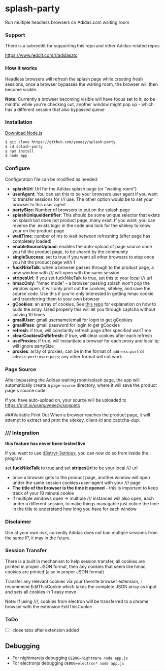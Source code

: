 # splash-party
Run multiple headless browsers on Adidas.com waiting room

### Support
There is a subreddit for supporting this repo and other Adidas-related repos

https://www.reddit.com/r/adidasatc

### How it works
Headless browsers will refresh the splash page while creating fresh sessions, once a browser bypasses the waiting room, the browser will then become visible.

**Note:** Currently a browser becoming visible will have focus set to it, so be mindful while you're checking out, another window might pop up - which has a different session that also bypassed queue

### Installation

[Download Node.js](https://nodejs.org/en/download/)

```sh
$ git clone https://github.com/yeeezy/splash-party
$ cd splash-party
$ npm install
$ node app 
```

### Configure
Configuration file can be modified as needed:

* **splashUrl**: Url for the Adidas splash page (or "waiting room")
* **userAgent**: You can set this to be your browsers user agent if you want to transfer sessions for /// use. The other option would be to set your browser to this user agent
* **partySize**: Number of browsers to put on the splash page
* **splashUniqueIdentifier**: This should be some unique selector that exists on splash but does not product page, many exist. If you want, you can reverse the .exists logic in the code and look for the sitekey to know your on the product page
* **waitTime**: number of ms to wait between refreshing (after page has completely loaded)
* **enableSourceUpload**: enables the auto-upload of page source once you hit the product page, to be shared by the community
* **singleSuccess**: set to true if you want all other browsers to stop once you hit the product page with 1
* **fuckNikeTalk**: when a browser passes through to the product page, a new window with /// will open with the same session
* **stripesUrl**: if you set fuckNikeTalk to true, set this to your local /// url
* **hmacOnly**: "hmac mode" - a browser passing splash won't pop the window open, it will only print out the cookies, sitekey, and save the source code. Use this if you're only interested in getting hmac cookie and transferring them to your own browser
* **gCookies**: an array of cookies, See [this repo](https://github.com/yeeezy/captcha-cookies) for explanation on how to build the array. Used properly this will let you through captcha without solving 10 times
* **gmailUser**: gmail username/email for login to get gCookies
* **gmailPass**: gmail password for login to get gCookies
* **refresh**: if true, will constantly refresh page after specified waitTime
* **clearCookiesOnRefresh**: if true, will clear cookies after each refresh
* **useProxies**: if true, will instantiate a browser for each proxy and local ip; will ignore partySize
* **proxies**: array of proxies; can be in the format of `address:port` or `adress:port:user:pass`; any other format will not work

### Page Source
After bypassing the Adidas waiting room/splash page, the app will automatically create a `page-source` directory, where it will save the product page's source code.

If you have auto-upload on, your source will be uploaded to https://glot.io/users/yeeezy/snippets

###Variable Print Out
When a browser reaches the product page, it will attempt to extract and print the sitekey, client-id and captcha-dup.

### /// Integration

**this feature has never been tested live**

If you want to use [d3stryr-3stripes](https://github.com/thenikedestroyer/d3stryr-3stripes), you can now do so from inside the program.

set **fuckNikeTalk** to true and set **stripesUrl** to be your local /// url

* once a browser gets to the product page, another window will open under the same session cookies+user-agent with your /// page
* **The title of the browser is the time it opened** - this is important to keep track of your 10 minute cookie
* if multiple windows open -> multiple /// instances will also open, each under a different session, to make things managable just notice the time in the title to understand how long you have for each window

### Disclaimer
Use at your own risk, currently Adidas does not ban multiple sessions from the same IP, it may in the future.

### Session Transfer
There is a built in mechanism to help session transfer, all cookies are printed in proper JSON format, then any cookies that seem like hmac cookies are printed (also in proper JSON format)

Transfer any relevant cookies via your favorite browser extension, I recommend EditThisCookie which takes the complete JSON array as input and sets all cookies in 1 easy move

Note: If using ///, cookies from electron will be transferred to a chrome browser with the extension EditThisCookie

### ToDo
- [ ] close tabs after extension added

## Debugging
* For nightmarejs debugging ```DEBUG=nightmare node app.js```
* For electronjs debugging ```DEBUG=electron* node app.js```
